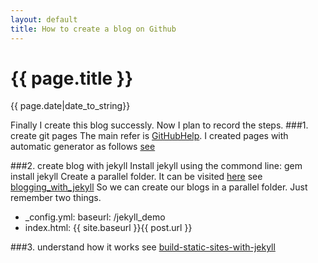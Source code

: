 ```yaml
---
layout: default
title: How to create a blog on Github
---
```


{{ page.title }}
=========================

<p>{{ page.date|date_to_string}}</p>

Finally I create this blog successly. Now I plan to record the steps. 
###1. create git pages 
The main refer is [GitHubHelp](https://help.github.com/categories/20/articles).
I created pages with automatic generator as follows [see](https://help.github.com/articles/creating-pages-with-the-automatic-generator)

###2. create blog with jekyll
Install jekyll using the commond line: gem install jekyll
Create a parallel folder. It can be visited [here](http://ustc0324.github.io/jekyll_demo/)
see [blogging_with_jekyll](http://www.ruanyifeng.com/blog/2012/08/blogging_with_jekyll.html)
So we can create our blogs in a parallel folder. Just remember two things.
* _config.yml: baseurl: /jekyll_demo
* index.html: {{ site.baseurl }}{{ post.url }}

###3. understand how it works
see [build-static-sites-with-jekyll](http://yanping.me/cn/blog/2011/12/15/building-static-sites-with-jekyll/)
